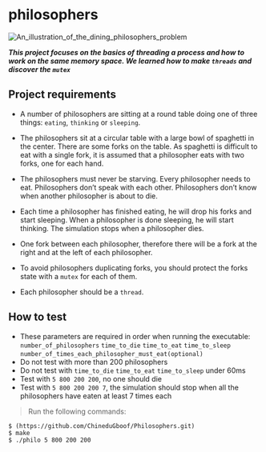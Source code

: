 # philosophers
![An_illustration_of_the_dining_philosophers_problem](https://user-images.githubusercontent.com/111196709/218946049-ef8cc909-55f3-406b-94ac-8787bb58a471.png)

***This project focuses on the basics of threading a process and how to work on the same memory space. We learned how to make `threads` and discover the `mutex`***

## Project requirements

- A number of philosophers are sitting at a round table doing one of three things: `eating`, `thinking` or `sleeping`. 
  
- The philosophers sit at a circular table with a large bowl of spaghetti in the center. There are some forks on the table. As spaghetti is difficult to eat with a single fork, it is assumed that a philosopher eats with two forks, one for each hand.

- The philosophers must never be starving. Every philosopher needs to eat. Philosophers don’t speak with each other. Philosophers don’t know when another philosopher is about to die. 

- Each time a philosopher has finished eating, he will drop his forks and start sleeping. When a philosopher is done sleeping, he will start thinking. The simulation stops when a philosopher dies.

- One fork between each philosopher, therefore there will be a fork at the right and at the left of each philosopher.
  
- To avoid philosophers duplicating forks, you should protect the forks state with a `mutex` for each of them.
  
- Each philosopher should be a `thread`.


## How to test

- These parameters are required in order when running the executable: `number_of_philosophers` `time_to_die` `time_to_eat` `time_to_sleep` `number_of_times_each_philosopher_must_eat(optional)`
- Do not test with more than 200 philosophers
- Do not test with `time_to_die` `time_to_eat` `time_to_sleep` under 60ms
- Test with `5 800 200 200`, no one should die
- Test with `5 800 200 200 7`, the simulation should stop when all the philosophers have eaten at least 7 times each

> Run the following commands:

```shell
$ (https://github.com/ChineduGboof/Philosophers.git)
$ make
$ ./philo 5 800 200 200
```
